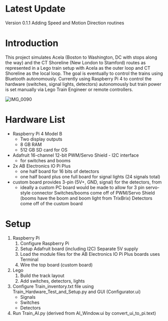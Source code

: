 # Latest Update

Version 0.1.1
Adding Speed and Motion Direction routines

# Introduction

This project simulates Acela (Boston to Washington, DC with stops along the way) and the CT Shoreline (New London to Stamford) routes as represented in a Lego train setup with Acela as the outer loop and CT Shoreline as the local loop. The goal is eventually to control the trains using Bluetooth autonomously. Currently using Raspberry Pi 4 to control the hardware (switches, signal lights, detectors) autonomously but train power is set manually via Lego Train Engineer or remote controllers. 

![IMG_0090](https://user-images.githubusercontent.com/23269355/162502642-ce1c6b58-4e51-4ca6-b9ed-cd489883c7f7.jpg)


# Hardware List

* Raspberry Pi 4 Model B
    * Two display outputs
    * 8 GB RAM
    * 512 GB SD card for OS
* Adafruit 16-channel 12-bit PWM/Servo Shield - I2C interface
    * for switches and booms
* 2x AB Electronics IO Pi Plus
    * one half board for 16 bits of detectors
    * one half board plus one full board for signal lights (24 signals total)
* custom board provides 3-pin (5V+, GND, signal) for the detectors, from 
    * ideally a custom PC board would be made to allow for 3 pin servo-style connector
Switches/booms come off of PWM/Servo Shield (booms have the boom and boom light from TrixBrix)
Detectors come off of the custom board

# Setup
1. Raspberry Pi
    1. Configure Raspberry Pi
    2. Setup Adafruit board (including I2C)
        Separate 5V supply
    3. Load the module files for the AB Electronics IO Pi Plus boards
       uses Terminal
    4. Wire the top board (custom board)
3. Lego
    1. Build the track layout
    2. Add switches, detectors, lights
4. Configure Train_inventory.txt file using Train_Hardware_Test_and_Setup.py and GUI (Configurator.ui)
    * Signals
    * Switches
    * Detectors
5. Run Train_AI.py (derived from AI_Window.ui by convert_ui_to_pi.text)
